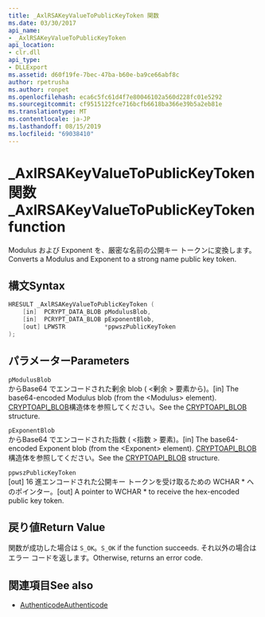 ```yaml
---
title: _AxlRSAKeyValueToPublicKeyToken 関数
ms.date: 03/30/2017
api_name:
- _AxlRSAKeyValueToPublicKeyToken
api_location:
- clr.dll
api_type:
- DLLExport
ms.assetid: d60f19fe-7bec-47ba-b60e-ba9ce66abf8c
author: rpetrusha
ms.author: ronpet
ms.openlocfilehash: eca6c5fc61d4f7e80046102a560d228fc01e5292
ms.sourcegitcommit: cf9515122fce716bcfb6618ba366e39b5a2eb81e
ms.translationtype: MT
ms.contentlocale: ja-JP
ms.lasthandoff: 08/15/2019
ms.locfileid: "69038410"
---
```

# <a name="_axlrsakeyvaluetopublickeytoken-function"></a><span data-ttu-id="7e3b9-102">\_AxlRSAKeyValueToPublicKeyToken 関数</span><span class="sxs-lookup"><span data-stu-id="7e3b9-102">\_AxlRSAKeyValueToPublicKeyToken function</span></span>

<span data-ttu-id="7e3b9-103">Modulus および Exponent を、厳密な名前の公開キー トークンに変換します。</span><span class="sxs-lookup"><span data-stu-id="7e3b9-103">Converts a Modulus and Exponent to a strong name public key token.</span></span>  
  
## <a name="syntax"></a><span data-ttu-id="7e3b9-104">構文</span><span class="sxs-lookup"><span data-stu-id="7e3b9-104">Syntax</span></span>  
  
```cpp  
HRESULT _AxlRSAKeyValueToPublicKeyToken (  
    [in]  PCRYPT_DATA_BLOB pModulusBlob,  
    [in]  PCRYPT_DATA_BLOB pExponentBlob,  
    [out] LPWSTR           *ppwszPublicKeyToken  
);  
```  
  
## <a name="parameters"></a><span data-ttu-id="7e3b9-105">パラメーター</span><span class="sxs-lookup"><span data-stu-id="7e3b9-105">Parameters</span></span>  
 `pModulusBlob`  
 <span data-ttu-id="7e3b9-106">からBase64 でエンコードされた剰余 blob ( \<剰余 > 要素から)。</span><span class="sxs-lookup"><span data-stu-id="7e3b9-106">[in] The base64-encoded Modulus blob (from the \<Modulus> element).</span></span>  <span data-ttu-id="7e3b9-107">[CRYPTOAPI_BLOB](/windows/win32/api/dpapi/ns-dpapi-crypt_integer_blob)構造体を参照してください。</span><span class="sxs-lookup"><span data-stu-id="7e3b9-107">See the [CRYPTOAPI_BLOB](/windows/win32/api/dpapi/ns-dpapi-crypt_integer_blob) structure.</span></span>  
  
 `pExponentBlob`  
 <span data-ttu-id="7e3b9-108">からBase64 でエンコードされた指数 ( \<指数 > 要素)。</span><span class="sxs-lookup"><span data-stu-id="7e3b9-108">[in] The base64-encoded Exponent blob (from the \<Exponent> element).</span></span> <span data-ttu-id="7e3b9-109">[CRYPTOAPI_BLOB](/windows/win32/api/dpapi/ns-dpapi-crypt_integer_blob)構造体を参照してください。</span><span class="sxs-lookup"><span data-stu-id="7e3b9-109">See the [CRYPTOAPI_BLOB](/windows/win32/api/dpapi/ns-dpapi-crypt_integer_blob) structure.</span></span>  
  
 `ppwszPublicKeyToken`  
 <span data-ttu-id="7e3b9-110">[out] 16 進エンコードされた公開キー トークンを受け取るための WCHAR \* へのポインター。</span><span class="sxs-lookup"><span data-stu-id="7e3b9-110">[out] A pointer to WCHAR \* to receive the hex-encoded public key token.</span></span>  
  
## <a name="return-value"></a><span data-ttu-id="7e3b9-111">戻り値</span><span class="sxs-lookup"><span data-stu-id="7e3b9-111">Return Value</span></span>  
 <span data-ttu-id="7e3b9-112">関数が成功した場合は `S_OK`。</span><span class="sxs-lookup"><span data-stu-id="7e3b9-112">`S_OK` if the function succeeds.</span></span> <span data-ttu-id="7e3b9-113">それ以外の場合はエラー コードを返します。</span><span class="sxs-lookup"><span data-stu-id="7e3b9-113">Otherwise, returns an error code.</span></span>  
  
## <a name="see-also"></a><span data-ttu-id="7e3b9-114">関連項目</span><span class="sxs-lookup"><span data-stu-id="7e3b9-114">See also</span></span>

- [<span data-ttu-id="7e3b9-115">Authenticode</span><span class="sxs-lookup"><span data-stu-id="7e3b9-115">Authenticode</span></span>](../../../../docs/framework/unmanaged-api/authenticode/index.md)
